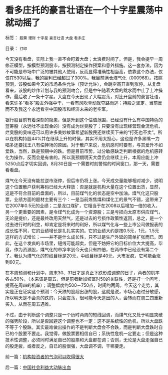 # 看多庄托的豪言壮语在一个十字星震荡中就动摇了

标签： `股票` `理财` `十字星` `豪言壮语` `大盘` `看多庄` 

目录： `打印`

今天没有看盘，实际上我一直不会盯着大盘；太浪费时间了。但是，我会提早一周修正模型，按模型预测股市，按预测制定操作预案和意外措施。这一套办法，因为不可能是市场中广泛的被其他人使用，反而显得准确性相当高，依靠这个办法，仅仅在530以后，我的赢利已经超过了300%。我目前满仓煤气化（000968）。按照预测，该股如果今天的市场条件允许（预计允许），会跳空高开直到涨停。从复盘看来，该股的炒作计划与我的预测吻合，但是中午随着大盘的跳水而中止了上冲操作，最后收了一条十字星。大盘在今天出现了大幅震荡，对比开盘前的豪言壮语，看来许多“看多”股友外强中干，一看有风吹草动就夺路而逃；持股之坚定，当前反而不及我这个永远看空中国股市和经济末来的老空军。



银行股目前有着深刻的隐患，但是升到这个估值范围，已经没有什么有中国特色的蓝筹股（永远吐不出现金的）没有成为烂臭股了；只要没有出现经营现金流危机，烂臭股的臭味还可以用许多美妙故事希望新股民还继续买下来的“打死也不卖”。所以在机构持股44%并在继续上升的时侯，其实不用太担心，这也是许多黑嘴一力唱多还要找王八有偿捧场的原因。对于散户来说，危机感时时要有，与其爱升不如爱跌，当然，跌是预期中的跌。但是目前市势，过分敏感缺乏判断根据的危机感转化为操作，反而会是有害的。所以我预期明天大盘仍会继续上升，本周应能上冲5250点后才切实回调，8月30日是一个需要时刻警惕的时间窗口，那一天，需要看看盘。



煤气化今天没有能拉逆市涨停，但后市仍将上涨。今天成交量能够相对减少，说明这个位置散户获利筹码已经大大释放：否是就是机构大量在这个位置出货，显然，这是不符合目前的盘面的，所以，目前煤气化的状态是空中加油。煤气化这只股票，业绩方面的题材主要有三个：一是当前炼焦煤和煤化工的景气不错，这带来了它2007年0.5元的业绩；二是龙口煤矿，它相当于在2008以后增加一倍的收入，另一个更重要的因素，是令煤气化成为一个资源股；三是亏损向太原市供应煤气，无论是提价，还是最终改用天然气，还是过去的亏损作政策性返回，总之，是一个过去进行时的利空，却肯定是将来时的利好，所以煤气化与一些上市公司做报表的成长性不同，它的业绩增长是扎扎实实的。它的业绩大约是按0.5元，1元，1.5元这样的方式增长；——并不是什么成长性，只不过是生产外延的简单扩张而已。因此，在这个发疯的市场里，短线可能超卖，但是不妨把它的目标价位大大提高，毕竟，作为资源股，煤气化的市净率到今天也只有四倍，在两市中已经没有第二个了。我认为煤气化的短线目标是20元，中线目标是40元，大市发疯，它可能会涨到60元。



在本周预测和计划中，周末30、31日才是真正下跌形成调整的日子，两者的机率各占50%，（本来该是周五，但是前者新加坡富时50的关联性，还是打一个问号，提高在周四的机率）；调整幅度约500－750点，时间约两周。今天这个走势，其实是正在证实这个预测：今天跌的股超出涨的股，这就是说，市场心态过分敏感，所以明天是不会真的跌的，只会震荡，很可能今天逃出的人，会转而在周三四重新买入，从而在周五遇难。



不过，由于判断这个调整只是一个历时两周的短线回调，而煤气化又处于明显突破的强势阶段，所以是否回避这个调整也不一定：这不是系统性的危机，所以大盘跌不等于个股跌。其实最难做出操作的不是判断大盘会不会跌，而是判断大盘跌时自已的个股要不要走。我觉得，做股票要相信自已；系统性危机一定要走；但是这种技术性调整，必须同时满足自已的股票和大盘都在调；否则，无论是大盘走强自已的股走疲，或者反之，自已的股很强，大盘调不调，干嘛要走。

前一篇：[机构投资者的气泡可以吹得很大](../../../2007/8/27/机构投资者的气泡可以吹得很大.md)

后一篇：[中国社会利益大动脉出血](../../../2007/8/27/中国社会利益大动脉出血.md)